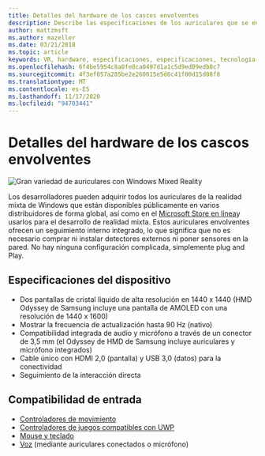 ```yaml
---
title: Detalles del hardware de los cascos envolventes
description: Describe las especificaciones de los auriculares que se encuentran en la realidad mixta de Windows y ofrece el seguimiento de protección interior (no se requiere ninguna instalación externa).
author: mattzmsft
ms.author: mazeller
ms.date: 03/21/2018
ms.topic: article
keywords: VR, hardware, especificaciones, especificaciones, tecnología, sensores, medios ópticos, pantalla, auriculares de realidad mixta, auriculares de realidad virtual, qué es realidad virtual, auriculares envolventes
ms.openlocfilehash: 6f4be5954c8a8fe8ca0497d1a1c5d9ed09edb0c7
ms.sourcegitcommit: 4f3ef057a285be2e260615e5d6c41f00d15d08f8
ms.translationtype: MT
ms.contentlocale: es-ES
ms.lasthandoff: 11/17/2020
ms.locfileid: "94703441"
---
```

# <a name="immersive-headset-hardware-details"></a>Detalles del hardware de los cascos envolventes

![Gran variedad de auriculares con Windows Mixed Reality](images/MR-headsets.png)

Los desarrolladores pueden adquirir todos los auriculares de la realidad mixta de Windows que están disponibles públicamente en varios distribuidores de forma global, así como en el [Microsoft Store en línea](https://www.microsoft.com/store/collections/VRandMixedrealityheadsets)y usarlos para el desarrollo de realidad mixta. Estos auriculares envolventes ofrecen un seguimiento interno integrado, lo que significa que no es necesario comprar ni instalar detectores externos ni poner sensores en la pared. No hay ninguna configuración complicada, simplemente plug and Play.

## <a name="device-specifications"></a>Especificaciones del dispositivo
* Dos pantallas de cristal líquido de alta resolución en 1440 x 1440 (HMD Odyssey de Samsung incluye una pantalla de AMOLED con una resolución de 1440 x 1600)
* Mostrar la frecuencia de actualización hasta 90 Hz (nativo)
* Compatibilidad integrada de audio y micrófono a través de un conector de 3,5 mm (el Odyssey de HMD de Samsung incluye auriculares y micrófono integrados)
* Cable único con HDMI 2,0 (pantalla) y USB 3,0 (datos) para la conectividad
* Seguimiento de la interacción directa

## <a name="input-support"></a>Compatibilidad de entrada
* [Controladores de movimiento](../design/motion-controllers.md)
* [Controladores de juegos compatibles con UWP](hardware-accessories.md)
* [Mouse y teclado](hardware-accessories.md)
* [Voz](../design/voice-input.md) (mediante auriculares conectados o micrófono)


